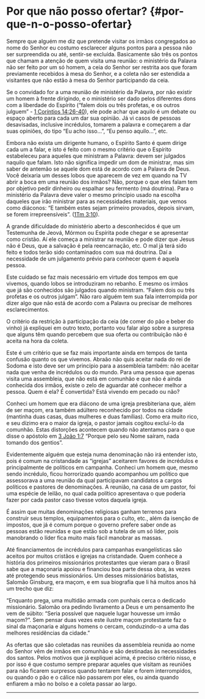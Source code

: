 # Por que não posso ofertar? {#por-que-n-o-posso-ofertar}

Sempre que alguém me diz que pretende visitar os irmãos congregados ao nome do Senhor eu costumo esclarecer alguns pontos para a pessoa não ser surpreendida ou até, sentir-se excluída. Basicamente são três os pontos que chamam a atenção de quem visita uma reunião: o ministério da Palavra não ser feito por um só homem, a ceia do Senhor ser restrita aos que foram previamente recebidos à mesa do Senhor, e a coleta não ser estendida a visitantes que não estão à mesa do Senhor participando da ceia.

Se o convidado for a uma reunião de ministério da Palavra, por não existir um homem à frente dirigindo, e o ministério ser dado pelos diferentes dons com a liberdade do Espírito (“falem dois ou três profetas, e os outros julguem” - [1 Coríntios 14:26-40](http://bibliaonline.com.br/acf/1co/14/26-40)), ele pode achar que aquilo é um debate ou espaço aberto para cada um dar sua opinião. Já vi casos de pessoas desavisadas, inclusive incrédulos, tomarem a palavra e começarem a dar suas opiniões, do tipo “Eu acho isso...”, “Eu penso aquilo...”, etc.

Embora não exista um dirigente humano, o Espírito Santo é quem dirige cada um a falar, e isto é feito com o mesmo critério que o Espírito estabeleceu para aqueles que ministram a Palavra: devem ser julgados naquilo que falam. Isto não significa impedir um dom de ministrar, mas sim saber de antemão se aquele dom está de acordo com a Palavra de Deus. Você deixaria um desses lobos que aparecem de vez em quando na TV abrir a boca em uma reunião dos irmãos? Não, porque o que eles falam tem por objetivo pedir dinheiro ou espalhar seu fermento (má doutrina). Para o ministério da Palavra deve valer o mesmo princípio usado na escolha daqueles que irão ministrar para as necessidades materiais, que vemos como diáconos: “E também estes sejam primeiro provados, depois sirvam, se forem irrepreensíveis”. ([1Tm 3:10](http://bibliaonline.com.br/acf/1tm/3/10)).

A grande dificuldade do ministério aberto a desconhecidos é que um Testemunha de Jeová, Mórmon ou Espírita pode chegar e se apresentar como cristão. Aí ele começa a ministrar na reunião e pode dizer que Jesus não é Deus, que a salvação é pela reencarnação, etc. O mal já terá sido feito e todos terão sido contaminados com sua má doutrina. Daí a necessidade de um julgamento prévio para conhecer quem é aquela pessoa.

Este cuidado se faz mais necessário em virtude dos tempos em que vivemos, quando lobos se introduziram no rebanho. E mesmo os irmãos que já são conhecidos são julgados quando ministram. “Falem dois ou três profetas e os outros julgam”. Não raro alguém tem sua fala interrompida por dizer algo que não está de acordo com a Palavra ou precisar de melhores esclarecimentos.

O critério da restrição à participação da ceia (de comer do pão e beber do vinho) já expliquei em outro texto, portanto vou falar algo sobre a surpresa que alguns têm quando percebem que sua oferta ou contribuição não é aceita na hora da coleta.

Este é um critério que se faz mais importante ainda em tempos de tanta confusão quanto os que vivemos. Abraão não quis aceitar nada do rei de Sodoma e isto deve ser um princípio para a assembleia também: não aceitar nada que venha de incrédulos ou do mundo. Para uma pessoa que apenas visita uma assembleia, que não está em comunhão e que não é ainda conhecida dos irmãos, existe o zelo de aguardar até conhecer melhor a pessoa. Quem é ela? É convertida? Está vivendo em pecado ou não?

Conheci um homem que era diácono de uma igreja presbiteriana que, além de ser maçom, era também adúltero reconhecido por todos na cidade (mantinha duas casas, duas mulheres e duas famílias). Como era muito rico, e seu dízimo era o maior da igreja, o pastor jamais cogitou excluí-lo da comunhão. Estas distorções acontecem quando não atentamos para o que disse o apóstolo em [3 João 1:7](http://bibliaonline.com.br/acf/3jo/1/7) “Porque pelo seu Nome saíram, nada tomando dos gentios”.

Evidentemente alguém que esteja numa denominação não irá entender isto, pois é comum na cristandade as “igrejas” aceitarem favores de incrédulos e principalmente de políticos em campanha. Conheci um homem que, mesmo sendo incrédulo, ficou horrorizado quando acompanhou um político que assessorava a uma reunião da qual participavam candidatos a cargos políticos e pastores de denominações. A reunião, na casa de um pastor, foi uma espécie de leilão, no qual cada político apresentava o que poderia fazer por cada pastor caso tivesse votos daquela igreja.

É assim que muitas denominações religiosas ganham terrenos para construir seus templos, equipamentos para o culto, etc., além da isenção de impostos, que já é comum porque o governo prefere saber onde as pessoas estão reunidas e que estão sob a tutela de um só líder, pois manobrando o líder fica muito mais fácil manobrar as massas.

Até financiamentos de incrédulos para campanhas evangelísticas são aceitos por muitos cristãos e igrejas na cristandade. Quem conhece a história dos primeiros missionários protestantes que vieram para o Brasil sabe que a maçonaria apoiou e financiou boa parte dessa obra, às vezes até protegendo seus missionários. Um desses missionários batistas, Salomão Ginsburg, era maçom, e em sua biografia que li há muitos anos há um trecho que diz:

“Enquanto prega, uma multidão armada com punhais cerca o dedicado missionário. Salomão ora pedindo livramento a Deus e um pensamento lhe vem de súbito: “Seria possível que naquele lugar houvesse um irmão maçom?”. Sem pensar duas vezes este ilustre maçom protestante faz o sinal da maçonaria e alguns homens o cercam, conduzindo-o a uma das melhores residências da cidade.”

As ofertas que são coletadas nas reuniões da assembleia reunida ao nome do Senhor vêm de irmãos em comunhão e são destinadas às necessidades dos santos. Pelos motivos que já expliquei acima, é preciso critério nisso, e por isso é que costumo sempre preparar aqueles que visitam as reuniões para não ficarem surpresos quando tentarem falar e forem interrompidos, ou quando o pão e o cálice não passarem por eles, ou ainda quando enfiarem a mão no bolso e a coleta passar ao largo.

*****